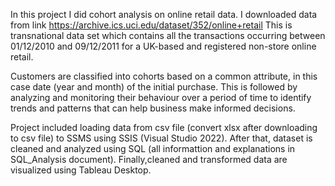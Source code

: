 In this project I did cohort analysis on online retail data. I downloaded data from link https://archive.ics.uci.edu/dataset/352/online+retail 
This is transnational data set which contains all the transactions occurring between 01/12/2010 and 09/12/2011 for a UK-based and registered non-store online retail. 

Customers are classified into cohorts based on a common attribute, in this case date (year and month) of the initial purchase. This is followed by analyzing and monitoring their behaviour over a period of time to identify trends and patterns that can help business make informed decisions. 

Project included loading data from csv file (convert xlsx after downloading to csv file) to SSMS using SSIS (Visual Studio 2022). After that, dataset is cleaned and analyzed using SQL (all informattion and explanations in SQL_Analysis document). Finally,cleaned and transformed data are visualized using Tableau Desktop.

